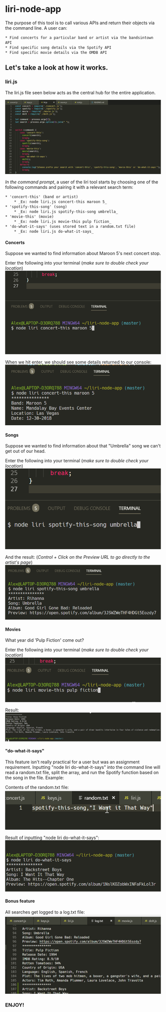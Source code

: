 # liri-node-app

The purpose of this tool is to call various APIs and return their objects via the command line. A user can:

    * Find concerts for a particular band or artist via the bandsintown API
    * Find specific song details via the Spotify API
    * Find specific movie details via the OMDB API

## Let's take a look at how it works.

### liri.js

The liri.js file seen below acts as the central hub for the entire application.

![liri](./images/liri.png)

*In the command prompt*, a user of the liri tool starts by choosing one of the following commands and pairing it with a relevant search term:

    * 'concert-this' (band or artist)
        * _Ex: node liri.js concert-this maroon 5_
    * 'spotify-this-song' (song)
        * _Ex: node liri.js spotify-this-song umbrella_
    * 'movie-this' (movie)
        * _Ex: node liri.js movie-this pulp fiction_
    * 'do-what-it-says' (uses stored text in a random.txt file)
        * _Ex: node liri.js do-what-it-says_

#### Concerts
Suppose we wanted to find information about Maroon 5's next concert stop.

Enter the following into your terminal (*make sure to double check your location*)
![liri](./images/concertTerminal.png)

When we hit enter, we should see some details returned to our console:
![liri](./images/concertResult.png)

#### Songs
Suppose we wanted to find information about that "Umbrella" song we can't get out of our head.

Enter the following into your terminal (*make sure to double check your location*)
![liri](./images/spotifyTerminal.png)

And the result: (*Control + Click on the Preview URL to go directly to the artist's page*)
![liri](./images/spotifyResult.png)

#### Movies

What year did 'Pulp Fiction' come out?

Enter the following into your terminal (*make sure to double check your location*)
![liri](./images/movieTerminal.png)

Result:
![liri](./images/movieResult.png)

#### "do-what-it-says"

This feature isn't really practical for a user but was an assignment requirement. 
Inputting "node liri do-what-it-says" into the command line will read a random.txt file, split the array, and run the Spotify function based on the song in the file. Example:

Contents of the random.txt file:
![liri](./images/randomContents.png)

Result of inputting "node liri do-what-it-says":
![liri](./images/doIt.png)

#### Bonus feature

All searches get logged to a log.txt file:
![liri](./images/log.png)

### ENJOY!